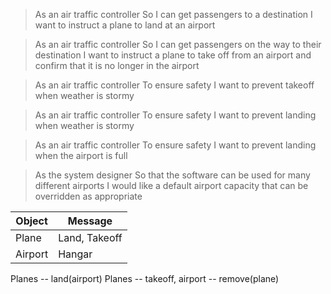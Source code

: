 >As an air traffic controller
>So I can get passengers to a destination
>I want to instruct a plane to land at an airport

>As an air traffic controller
>So I can get passengers on the way to their destination
>I want to instruct a plane to take off from an airport and confirm that it is no longer in the airport

>As an air traffic controller
>To ensure safety
>I want to prevent takeoff when weather is stormy

>As an air traffic controller
>To ensure safety
>I want to prevent landing when weather is stormy

>As an air traffic controller
>To ensure safety
>I want to prevent landing when the airport is full

>As the system designer
>So that the software can be used for many different airports
>I would like a default airport capacity that can be overridden as appropriate

Object | Message
--- | ---
Plane | Land, Takeoff
Airport | Hangar


Planes -- land(airport)
Planes -- takeoff, airport -- remove(plane)

